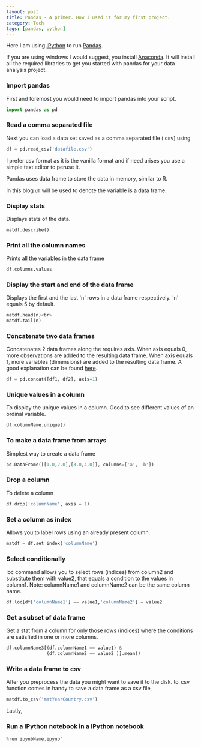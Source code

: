```yaml
---
layout: post
title: Pandas - A primer. How I used it for my first project.
category: Tech
tags: [pandas, python]
---
```


Here I am using [IPython](https://ipython.org/) to run [Pandas](http://pandas.pydata.org/).

If you are using windows I would suggest, you install [Anaconda](https://www.continuum.io/downloads).
It will install all the required libraries to get you started with pandas for your data analysis project.

### Import pandas
First and foremost you would need to import pandas into your script.

```python
import pandas as pd
```

### Read a comma separated file
Next you can load a data set saved as a comma separated file (.csv) using

```python
df = pd.read_csv('datafile.csv')
```

I prefer csv format as it is the vanilla format and if need arises you use a simple text editor to peruse it. 

Pandas uses data frame to store the data in memory, similar to R.

In this blog ```df``` will be used to denote the variable is a data frame.

### Display stats
Displays stats of the data.

```python
matdf.describe()
```

### Print all the column names
Prints all the variables in the data frame

```python
df.columns.values
```

### Display the start and end of the data frame
Displays the first and the last 'n' rows in a data frame respectively.
'n' equals 5 by default.

```python
matdf.head(n)<br>
matdf.tail(n)
```

### Concatenate two data frames
Concatenates 2 data frames along the requires axis.
When axis equals 0, more observations are added to the resulting data frame.
When axis equals 1, more variables (dimensions) are added to the resulting data frame.
A good explanation can be found [here](http://stackoverflow.com/questions/25773245/ambiguity-in-pandas-dataframe-numpy-array-axis-definition).

```python
df = pd.concat([df1, df2], axis=1)
```

### Unique values in a column
To display the unique values in a column.
Good to see different values of an ordinal variable.

```python
df.columnName.unique()
```

### To make a data frame from arrays
Simplest way to create a data frame

```python            
pd.DataFrame([[1.0,2.0],[3.0,4.0]], columns=['a', 'b'])
```

### Drop a column
To delete a column

```python
df.drop('columnName', axis = 1)
```

### Set a column as index
Allows you to label rows using an already present column.

```python
matdf = df.set_index('columnName')
```

### Select conditionally
loc command allows you to select rows (indices) from column2 and substitute them with value2, that equals a condition to the values in column1. 
Note: columnName1 and columnName2 can be the same column name.

```python
df.loc[df['columnName1'] == value1,'columnName2'] = value2
```

### Get a subset of data frame
Get a stat from a column for only those rows (indices) where the conditions are satisfied in one or more columns.

```python
df.columnName3[(df.columnName1 == value1) & 
               (df.columnName2 == value2 )].mean()
```

### Write a data frame to csv
After you preprocess the data you might want to save it to the disk.
to_csv function comes in handy to save a data frame as a csv file,

```python
matdf.to_csv('matYearCountry.csv')
```

Lastly,

### Run a IPython notebook in a IPython notebook

```python
%run ipynbName.ipynb'
```
